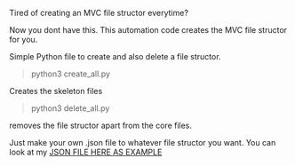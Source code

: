Tired of creating an MVC file structor everytime?

Now you dont have this. This automation code creates the MVC file structor for you.

Simple Python file to create and also delete a file structor.

> python3 create_all.py

Creates the skeleton files

> python3 delete_all.py

removes the file structor apart from the core files.

Just make your own .json file to whatever file structor you want. You can look at my [JSON FILE HERE AS EXAMPLE](./node.json)
